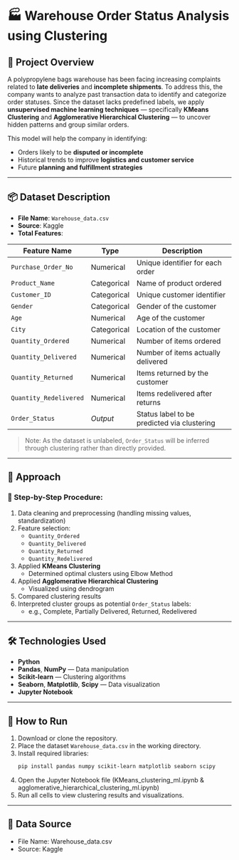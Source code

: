 # 🏭 Warehouse Order Status Analysis using Clustering

## 📖 Project Overview

A polypropylene bags warehouse has been facing increasing complaints related to **late deliveries** and **incomplete shipments**. 
To address this, the company wants to analyze past transaction data to identify and categorize order statuses. 
Since the dataset lacks predefined labels, we apply **unsupervised machine learning techniques** — specifically **KMeans Clustering** and **Agglomerative Hierarchical Clustering** — 
to uncover hidden patterns and group similar orders.

This model will help the company in identifying:
- Orders likely to be **disputed or incomplete**
- Historical trends to improve **logistics and customer service**
- Future **planning and fulfillment strategies**

---

## 📦 Dataset Description

- **File Name**: `Warehouse_data.csv`
- **Source**: Kaggle
- **Total Features**:
  
| Feature Name           | Type        | Description                                      |
|------------------------|-------------|--------------------------------------------------|
| `Purchase_Order_No`    | Numerical   | Unique identifier for each order                 |
| `Product_Name`         | Categorical | Name      of product ordered                     |
| `Customer_ID`          | Categorical | Unique customer identifier                       |
| `Gender`               | Categorical | Gender of the customer                           |
| `Age`                  | Numerical   | Age of the customer                              |
| `City`                 | Categorical | Location of the customer                         |
| `Quantity_Ordered`     | Numerical   | Number of items ordered                          |
| `Quantity_Delivered`   | Numerical   | Number of items actually delivered               |
| `Quantity_Returned`    | Numerical   | Items returned by the customer                   |
| `Quantity_Redelivered` | Numerical   | Items redelivered after returns                  |
| `Order_Status`         | *Output*    | Status label to be predicted via clustering      |

> Note: As the dataset is unlabeled, `Order_Status` will be inferred through clustering rather than directly provided.

---

## 🧪 Approach

### 🔹 Step-by-Step Procedure:
1. Data cleaning and preprocessing (handling missing values, standardization)
2. Feature selection:
   - `Quantity_Ordered`
   - `Quantity_Delivered`
   - `Quantity_Returned`
   - `Quantity_Redelivered`
3. Applied **KMeans Clustering**
   - Determined optimal clusters using Elbow Method
4. Applied **Agglomerative Hierarchical Clustering**
   - Visualized using dendrogram
5. Compared clustering results
6. Interpreted cluster groups as potential `Order_Status` labels:
   - e.g., Complete, Partially Delivered, Returned, Redelivered

---

## 🛠️ Technologies Used

- **Python**
- **Pandas**, **NumPy** — Data manipulation
- **Scikit-learn** — Clustering algorithms
- **Seaborn**, **Matplotlib**, **Scipy** — Data visualization
- **Jupyter Notebook**

---

## 🚀 How to Run

1. Download or clone the repository.
2. Place the dataset `Warehouse_data.csv` in the working directory.
3. Install required libraries:
   ```bash
   pip install pandas numpy scikit-learn matplotlib seaborn scipy
4. Open the Jupyter Notebook file (KMeans_clustering_ml.ipynb & agglomerative_hierarchical_clustering_ml.ipynb)
5. Run all cells to view clustering results and visualizations.

---

## 📂 Data Source
- File Name: Warehouse_data.csv
- Source: Kaggle
